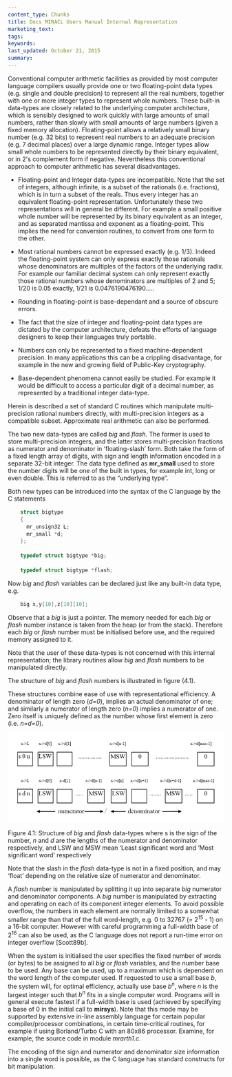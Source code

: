 ```yaml
---
content_type: Chunks
title: Docs MIRACL Users Manual Internal Representation
marketing_text:
tags: 
keywords: 
last_updated: October 21, 2015
summary: 
---
```


Conventional computer arithmetic facilities as provided by most computer language compilers usually provide one or two floating-point data types (e.g. single and double precision) to represent all the real numbers, together with one or more integer types to represent whole numbers. These built-in data-types are closely related to the underlying computer architecture, which is sensibly designed to work quickly with large amounts of small numbers, rather than slowly with small amounts of large numbers (given a fixed memory allocation). Floating-point allows a relatively small binary number (e.g. 32 bits) to represent real numbers to an adequate precision (e.g. 7 decimal places) over a large dynamic range. Integer types allow small whole numbers to be represented directly by their binary equivalent, or in 2's complement form if negative. Nevertheless this conventional approach to computer arithmetic has several disadvantages.

*   Floating-point and Integer data-types are incompatible. Note that the set of integers, although infinite, is a subset of the rationals (i.e. fractions), which is in turn a subset of the reals. Thus every integer has an equivalent floating-point representation. Unfortunately these two representations will in general be different. For example a small positive whole number will be represented by its binary equivalent as an integer, and as separated mantissa and exponent as a floating-point. This implies the need for conversion routines, to convert from one form to the other.

*   Most rational numbers cannot be expressed exactly (e.g. 1/3). Indeed the floating-point system can only express exactly those rationals whose denominators are multiples of the factors of the underlying radix. For example our familiar decimal system can only represent exactly those rational numbers whose denominators are multiples of 2 and 5; 1/20 is 0.05 exactly, 1/21 is 0.0476190476190.....

*   Rounding in floating-point is base-dependant and a source of obscure errors.

*   The fact that the size of integer and floating-point data types are dictated by the computer architecture, defeats the efforts of language designers to keep their languages truly portable.

*   Numbers can only be represented to a fixed machine-dependent precision. In many applications this can be a crippling disadvantage, for example in the new and growing field of Public-Key cryptography.

*   Base-dependent phenomena cannot easily be studied. For example it would be difficult to access a particular digit of a decimal number, as represented by a traditional integer data-type.

Herein is described a set of standard C routines which manipulate multi-precision rational numbers directly, with multi-precision integers as a compatible subset. Approximate real arithmetic can also be performed.

The two new data-types are called _big_ and _flash_. The former is used to store multi-precision integers, and the latter stores multi-precision fractions as numerator and denominator in ‘floating-slash’ form. Both take the form of a fixed length array of digits, with sign and length information encoded in a separate 32-bit integer. The data type defined as **mr_small** used to store the number digits will be one of the built in types, for example int, long or even double. This is referred to as the “underlying type”.

Both new types can be introduced into the syntax of the C language by the C statements

``` c
    struct bigtype
    {
      mr_unsign32 L;
      mr_small *d;
    };

    typedef struct bigtype *big;

    typedef struct bigtype *flash;
```

Now _big_ and _flash_ variables can be declared just like any built-in data type, e.g.

``` c
	big x,y[10],z[10][10];
```

Observe that a _big_ is just a pointer. The memory needed for each _big_ or _flash_ number instance is taken from the heap (or from the stack). Therefore each _big_ or _flash_ number must be initialised before use, and the required memory assigned to it.

Note that the user of these data-types is not concerned with this internal representation; the library routines allow _big_ and _flash_ numbers to be manipulated directly.

The structure of _big_ and _flash_ numbers is illustrated in figure (4.1).

These structures combine ease of use with representational efficiency. A denominator of length zero (_d=0_), implies an actual denominator of one; and similarly a numerator of length zero (_n=0_) implies a numerator of one. Zero itself is uniquely defined as the number whose first element is zero (i.e. _n=d=0_).   

![](/img/4-1.png)

Figure 4.1:   Structure of _big_ and _flash_ data-types where s is the sign of the number, _n_ and _d_ are the lengths of the numerator and denominator respectively, and LSW and MSW mean ‘Least significant word and ‘Most significant word’ respectively

Note that the slash in the _flash_ data-type is not in a fixed position, and may ‘float’ depending on the relative size of numerator and denominator.

A _flash_ number is manipulated by splitting it up into separate _big_ numerator and denominator components. A _big_ number is manipulated by extracting and operating on each of its component integer elements. To avoid possible overflow, the numbers in each element are normally limited to a somewhat smaller range than that of the full word-length, e.g. 0 to 32767 (= 2<sup>15</sup> - 1) on a 16-bit computer. However with careful programming a full-width base of 2<sup>16</sup> can also be used, as the C language does not report a run-time error on integer overflow [Scott89b].

When the system is initialised the user specifies the fixed number of words (or bytes) to be assigned to all _big_ or _flash_ variables, and the number base to be used. Any base can be used, up to a maximum which is dependent on the word length of the computer used. If requested to use a small base _b_, the system will, for optimal efficiency, actually use base _b<sup>n</sup>_, where _n_ is the largest integer such that _b<sup>n</sup>_ fits in a single computer word. Programs will in general execute fastest if a full-width base is used (achieved by specifying a base of 0 in the initial call to **mirsys**). Note that this mode may be supported by extensive in-line assembly language for certain popular compiler/processor combinations, in certain time-critical routines, for example if using Borland/Turbo C with an 80x86 processor. Examine, for example, the source code in module _mrarth1.c_.

The encoding of the sign and numerator and denominator size information into a single word is possible, as the C language has standard constructs for bit manipulation.